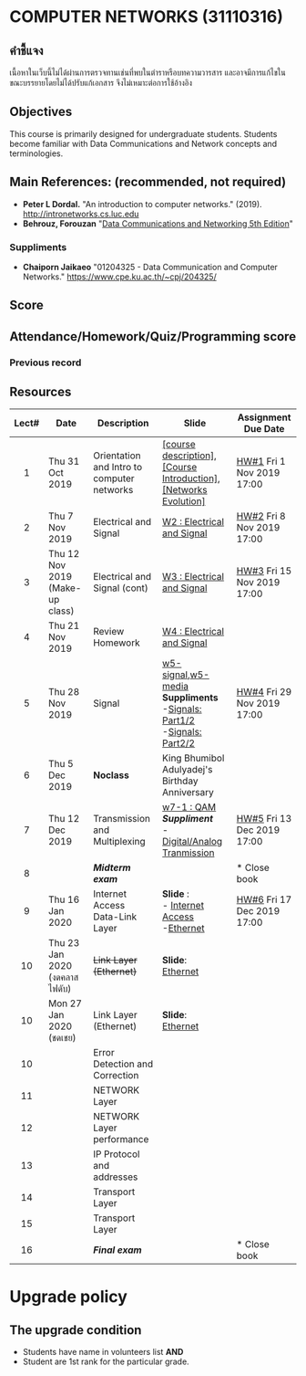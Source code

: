# COMPUTER NETWORKS (31110316)
## คำชี้แจง
เนื้อหาในเว็บนี้ไม่ได้ผ่านการตรวจทานเช่นที่พบในตำราหรือบทความวารสาร และอาจมีการแก้ไขในขณะบรรยายโดยไม่ได้ปรับแก้เอกสาร จึงไม่เหมาะต่อการใช้อ้างอิง

## Objectives
 This course is  primarily designed for undergraduate students. Students become familiar with Data Communications and Network concepts and terminologies.

## Main References: (recommended, not required)

- **Peter L Dordal.** "An introduction to computer networks." (2019). http://intronetworks.cs.luc.edu
- **Behrouz, Forouzan** "[Data Communications and Networking 5th Edition](https://archive.org/details/Data.Communications.and.Networking.5th.Edition/page/n139)"
### Suppliments
- **Chaiporn Jaikaeo** "01204325 - Data Communication and Computer Networks." https://www.cpe.ku.ac.th/~cpj/204325/

## Score

## Attendance/Homework/Quiz/Programming score


### Previous record


## Resources 

| Lect# | Date | Description  |Slide| Assignment Due Date |
|:-----:|------|-------------|----|---------------------|
|  1 |Thu 31 Oct 2019| Orientation and Intro to computer networks| [[course description]](https://drive.google.com/file/d/15zITvF-pTJvqjmo9C2vqQuvVGervGCDN/view?usp=sharing), [[Course Introduction]](https://drive.google.com/file/d/1PmCSjBjG3JJjYwKDcTFe4ezYL8kaDO8n/view?usp=sharing), [[Networks Evolution]](https://drive.google.com/file/d/14KRh2dFyoiRsOh8vPJfZzAQCZm0fFczt/view?usp=sharing) | [HW\#1](https://elab.cpek6.com) Fri 1 Nov 2019 17:00 |
|  2 |Thu 7 Nov 2019| Electrical and Signal|[W2 : Electrical and Signal](https://drive.google.com/file/d/1QlhUssURDtfKr5PZDGirP5x1CLMUF4Rt/view?usp=sharing)  | [HW\#2](https://elab.cpek6.com) Fri 8 Nov 2019 17:00 |
|  3 |Thu 12 Nov 2019 (Make-up class)| Electrical and Signal  (cont)|[W3 : Electrical and Signal](https://drive.google.com/file/d/1QlhUssURDtfKr5PZDGirP5x1CLMUF4Rt/view?usp=sharing)  | [HW\#3](https://elab.cpek6.com) Fri 15 Nov 2019 17:00 |
|  4 |Thu 21 Nov 2019| Review Homework |[W4 : Electrical and Signal](https://drive.google.com/file/d/1QlhUssURDtfKr5PZDGirP5x1CLMUF4Rt/view?usp=sharing) |  |
| 5 | Thu 28 Nov 2019 | Signal | [w5-signal](https://drive.google.com/file/d/199mu2kIL-XbwF4Rrkq_Zxbxv5IGCSnTJ/view?usp=sharing),[w5-media](https://drive.google.com/file/d/1OtHNacPKBMj7n9GkMW-S3fxMgJT2LXRx/view?usp=sharing)<br> **Suppliments**<br> -[Signals: Part1/2](https://www.youtube.com/watch?v=57aHquDI8IY)<br> -[Signals: Part2/2](https://www.youtube.com/watch?v=2x1RdOfwavA)  |[HW\#4](https://elab.cpek6.com) Fri 29 Nov 2019 17:00|
| 6 | Thu 5 Dec 2019 | **Noclass** |King Bhumibol Adulyadej's Birthday Anniversary | |
| 7 | Thu 12 Dec 2019 | Transmission and Multiplexing | [w7-1 : QAM](https://drive.google.com/file/d/14IjRHXm3jIMid-F7Kr1zc0fvdzst-DJF/view?usp=sharing) <br>  ***Suppliment*** <br> - [Digital/Analog Tranmission](https://drive.google.com/file/d/1wBYYhjb6FfQV-6IeSFi9VLDQ6YLXGi-M/view?usp=sharing) |[HW\#5](https://elab.cpek6.com) Fri 13 Dec 2019 17:00|
| 8 |      | ***Midterm exam***   |            |* Close book    |
| 9 | Thu 16 Jan 2020 | Internet Access <br> Data-Link Layer |**Slide** : <br> - [Internet Access](https://drive.google.com/file/d/1NoBeyy3R9pb70DnE1GTo1CffsVg9i2Nu/view?usp=sharing) <br> -[Ethernet](https://drive.google.com/file/d/1iiAQO5f9oLu0qEGJWskjawFbA-QmfVPb/view?usp=sharing)|[HW\#6](https://elab.cpek6.com) Fri 17 Dec 2019 17:00 |
|10| Thu 23 Jan 2020 (งดคลาส ไฟดับ)| <s>Link Layer (Ethernet)</s> | **Slide**:<br> [Ethernet](https://drive.google.com/file/d/1Q1w_eJSvfXBO4gbtb22Jo4VqOT8JLXT7/view?usp=sharing) |  |
|10| Mon 27 Jan 2020 (ชดเชย)| Link Layer (Ethernet) | **Slide**:<br> [Ethernet](https://drive.google.com/file/d/1Q1w_eJSvfXBO4gbtb22Jo4VqOT8JLXT7/view?usp=sharing) |  |
| 10 |  | Error Detection and Correction | ||
| 11 |  |NETWORK Layer  | ||
| 12 |  |NETWORK Layer performance | ||
| 13 |  |IP Protocol and addresses  | ||
| 14 |  |Transport Layer  | ||
| 15 |  |Transport Layer  | ||
| 16 |      | ***Final exam***   |            |* Close book    |

# Upgrade policy

## The upgrade condition
* Students have name in volunteers list **AND** 
* Student are 1st rank for the particular grade.
